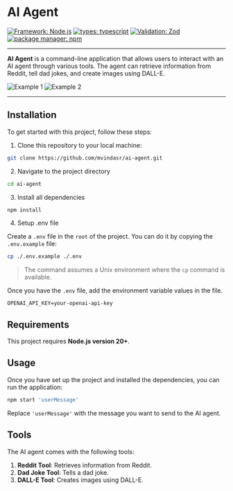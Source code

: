 # AI Agent

[![Framework: Node.js](https://img.shields.io/badge/framework-node.js-green.svg)](https://nodejs.org/)
[![types: typescript](https://img.shields.io/badge/types-typescript-blue.svg)](https://www.typescriptlang.org)
[![Validation: Zod](https://img.shields.io/badge/validation-zod-blue.svg)](https://zod.dev/)
[![package manager: npm](https://img.shields.io/badge/package_manager-npm-blue.svg)](https://www.npmjs.com/)

---

**AI Agent** is a command-line application that allows users to interact with an AI agent through various tools. The agent can retrieve information from Reddit, tell dad jokes, and create images using DALL-E.

![Example 1](./public/example1.png)
![Example 2](./public/example2.png)

---

## Installation

To get started with this project, follow these steps:

1. Clone this repository to your local machine:

```bash
git clone https://github.com/mvindasr/ai-agent.git
```

2. Navigate to the project directory

```bash
cd ai-agent
```

3. Install all dependencies

```bash
npm install
```

4. Setup .env file

Create a `.env` file in the `root` of the project. You can do it by copying the `.env.example` file:

```bash
cp ./.env.example ./.env
```

> The command assumes a Unix environment where the `cp` command is available.

Once you have the `.env` file, add the environment variable values in the file.

```env
OPENAI_API_KEY=your-openai-api-key
```

## Requirements

This project requires **Node.js version 20+**.

## Usage

Once you have set up the project and installed the dependencies, you can run the application:

```bash
npm start 'userMessage'
```

Replace `'userMessage'` with the message you want to send to the AI agent.

## Tools

The AI agent comes with the following tools:

1. **Reddit Tool**: Retrieves information from Reddit.
2. **Dad Joke Tool**: Tells a dad joke.
3. **DALL-E Tool**: Creates images using DALL-E.
